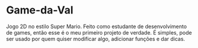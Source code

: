 # Game-da-Val
Jogo 2D no estilo Super Mario. Feito como estudante de desenvolvimento de games, então esse é o meu primeiro projeto de verdade.
É simples, pode ser usado por quem quiser modificar algo, adicionar funções e dar dicas.
